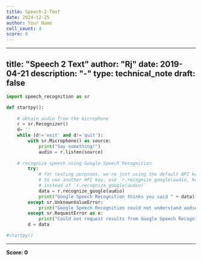 ```yaml
---
title: Speech-2-Text
date: 2024-12-25
author: Your Name
cell_count: 4
score: 0
---
```


---
title: "Speech 2 Text"
author: "Rj"
date: 2019-04-21
description: "-"
type: technical_note
draft: false
---

```python
import speech_recognition as sr
```


```python
def startpy():
    
    # obtain audio from the microphone
    r = sr.Recognizer()
    d= ''
    while (d!='exit' and d!='quit'):
        with sr.Microphone() as source:
            print("Say something!")
            audio = r.listen(source)
    
    # recognize speech using Google Speech Recognition
        try:
            # for testing purposes, we're just using the default API key
            # to use another API key, use `r.recognize_google(audio, key="GOOGLE_SPEECH_RECOGNITION_API_KEY")`
            # instead of `r.recognize_google(audio)`
            data = r.recognize_google(audio)
            print("Google Speech Recognition thinks you said " + data)
        except sr.UnknownValueError:
            print("Google Speech Recognition could not understand audio")
        except sr.RequestError as e:
            print("Could not request results from Google Speech Recognition service; {0}".format(e))
        d = data
```


```python
#startpy()
```


---
**Score: 0**